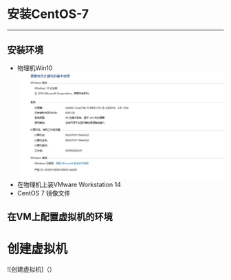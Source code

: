 # 安装CentOS-7

***
## 安装环境
* 物理机Win10
![我的物理机基本信息](https://github.com/Harrdy2018/Practice-in-Oracle/blob/master/Pictures/win10.jpg)
* 在物理机上装VMware Workstation 14
* CentOS 7 镜像文件

## 在VM上配置虚拟机的环境
# 创建虚拟机
![创建虚拟机]（）
